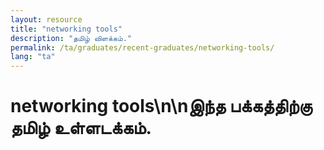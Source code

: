 ```yaml
---
layout: resource
title: "networking tools"
description: "தமிழ் விளக்கம்."
permalink: /ta/graduates/recent-graduates/networking-tools/
lang: "ta"
---
```


# networking tools\n\nஇந்த பக்கத்திற்கு தமிழ் உள்ளடக்கம்.
